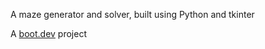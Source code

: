 A maze generator and solver, built using Python and tkinter

A [boot.dev](https://www.boot.dev) project
